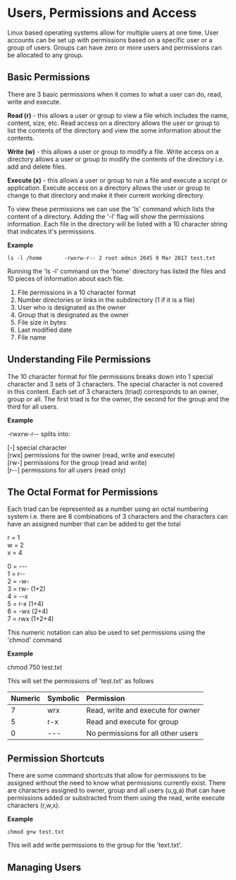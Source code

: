# Users, Permissions and Access

Linux based operating systems allow for multiple users at one time. User accounts can be set up with permissions based on a specific user or a group of users. Groups can have zero or more users and permissions can be allocated to any group.

## Basic Permissions

There are 3 basic permissions when it comes to what a user can do, read, write and execute.

**Read \(r\)** - this allows a user or group to view a file which includes the name, content, size, etc. Read access on a directory allows the user or group to list the contents of the directory and view the some information about the contents.

**Write \(w\)** - this allows a user or group to modify a file. Write access on a directory allows a user or group to modify the contents of the directory i.e. add and delete files.

**Execute \(x\)** - this allows a user or group to run a file and execute a script or application. Execute access on a directory allows the user or group to change to that directory and make it their current working directory.

To view these permissions we can use the 'ls' command which lists the content of a directory. Adding the '-l' flag will show the permissions information. Each file in the directory will be listed with a 10 character string that indicates it's permissions.

**Example**

`ls -l /home      
-rwxrw-r-- 2 root admin 2045 9 Mar 2017 test.txt`

Running the 'ls -l' command on the 'home' directory has listed the files and 10 pieces of information about each file.

1. File permissions in a 10 character format
2. Number directories or links in the subdirectory \(1 if it is a file\)
3. User who is designated as the owner
4. Group that is designated as the owner
5. File size in bytes
6. Last modified date
7. File name

## Understanding File Permissions

The 10 character format for file permissions breaks down into 1 special character and 3 sets of 3 characters. The special character is not covered in this content. Each set of 3 characters \(triad\) corresponds to an owner, group or all. The first triad is for the owner, the second for the group and the third for all users.

**Example**

-rwxrw-r-- splits into:

\[-\] special character  
\[rwx\] permissions for the owner \(read, write and execute\)  
\[rw-\] permissions for the group \(read and write\)  
\[r--\] permissions for all users \(read only\)

## The Octal Format for Permissions

Each triad can be represented as a number using an octal numbering system i.e. there are 8 combinations of 3 characters and the characters can have an assigned number that can be added to get the total

r = 1  
w = 2  
x = 4

0 = ---  
1 = r--  
2 = -w-  
3 = rw- \(1+2\)  
4 = --x  
5 = r-x \(1+4\)  
6 = -wx \(2+4\)  
7 = rwx \(1+2+4\)

This numeric notation can also be used to set permissions using the 'chmod' command

**Example**

chmod 750 test.txt

This will set the permissions of 'test.txt' as follows

| Numeric | Symbolic | Permission |
| :--- | :--- | :--- |
| 7 | wrx | Read, write and execute for owner |
| 5 | r-x | Read and execute for group |
| 0 | --- | No permissions for all other users |

## Permission Shortcuts

There are some command shortcuts that allow for permissions to be assigned without the need to know what permissions currently exist. There are characters assigned to owner, group and all users \(u,g,a\) that can have permissions added or substracted from them using the read, write execute characters \(r,w,x\).

**Example**

`chmod g+w test.txt`

This will add write permissions to the group for the 'text.txt'.

## Managing Users





